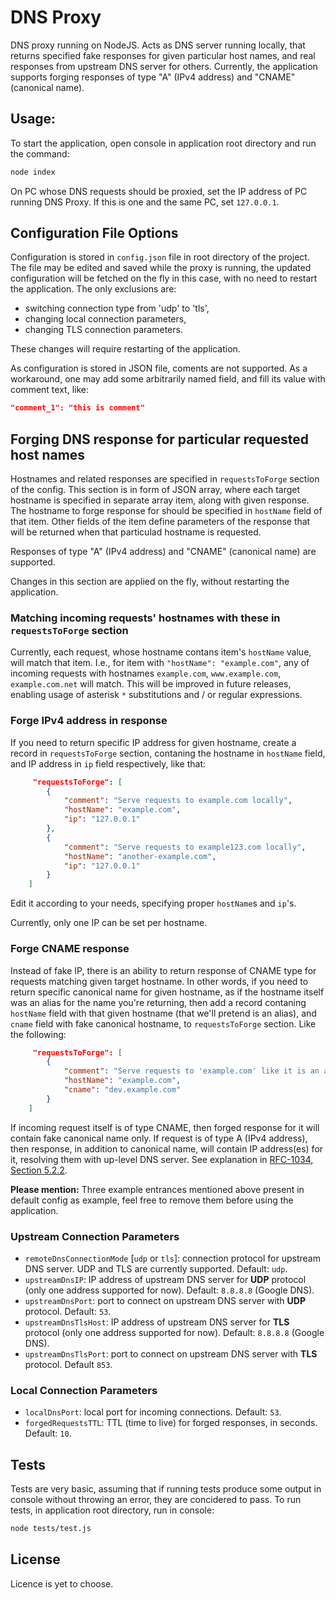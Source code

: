 # DNS Proxy

DNS proxy running on NodeJS. Acts as DNS server running locally, that returns specified fake responses for given particular host names, and real responses from upstream DNS server for others. Currently, the application supports forging responses of type "A" (IPv4 address) and "CNAME" (canonical name).


## Usage:
To start the application, open console in application root directory and run the command:

```sh
node index

```

On PC whose DNS requests should be proxied, set the IP address of PC running DNS Proxy. If this is one and the same PC, set `127.0.0.1`.

## Configuration File Options

Configuration is stored in `config.json` file in root directory of the project. The file may be edited and saved while the proxy is running, the updated configuration will be fetched on the fly in this case, with no need to restart the application. The only exclusions are:
 * switching connection type from 'udp' to 'tls',
 * changing local connection parameters,
 * changing TLS connection parameters.

These changes will require restarting of the application.

As configuration is stored in JSON file, coments are not supported. As a workaround, one may add some arbitrarily named field, and fill its value with comment text, like:

```json
"comment_1": "this is comment"
```


## Forging DNS response for particular requested host names

Hostnames and related responses are specified in `requestsToForge` section of the config. This section is in form of JSON array, where each target hostname is specified in separate array item, along with given response. The hostname to forge response for should be specified in `hostName` field of that item. Other fields of the item define parameters of the response that will be returned when that particulad hostname is requested.

Responses of type "A" (IPv4 address) and "CNAME" (canonical name) are supported.

Changes in this section are applied on the fly, without restarting the application.

### Matching incoming requests' hostnames with these in `requestsToForge` section
Currently, each request, whose hostname contans item's `hostName` value, will match that item. I.e., for item with `"hostName": "example.com"`, any of incoming requests with hostnames `example.com`, `www.example.com`, `example.com.net` will match. This will be improved in future releases, enabling usage of asterisk `*` substitutions and / or regular expressions.

### Forge IPv4 address in response
If you need to return specific IP address for given hostname, create a record in `requestsToForge` section, contaning the hostname in `hostName` field, and IP address in `ip` field respectively, like that:
```json
     "requestsToForge": [
        {
            "comment": "Serve requests to example.com locally",
            "hostName": "example.com",
            "ip": "127.0.0.1"
        },
        {
            "comment": "Serve requests to example123.com locally",
            "hostName": "another-example.com",
            "ip": "127.0.0.1"
        }
    ]
```
Edit it according to your needs, specifying proper `hostName`s and `ip`'s.

Currently, only one IP can be set per hostname.


### Forge CNAME response
Instead of fake IP, there is an ability to return response of CNAME type for requests matching given target hostname.
In other words, if you need to return specific canonical name for given hostname, as if the hostname itself was an alias for the name you're returning, then add a record contaning `hostName` field with that given hostname (that we'll pretend is an alias), and `cname` field with fake canonical hostname, to `requestsToForge` section. Like the following:

```json
     "requestsToForge": [
        {
            "comment": "Serve requests to 'example.com' like it is an alias for canonical name 'dev.example.com'",
            "hostName": "example.com",
            "cname": "dev.example.com"
        }
    ]
```

If incoming request itself is of type CNAME, then forged response for it will contain fake canonical name only. If request is of type A (IPv4 address), then response, in addition to canonical name, will contain IP address(es) for it, resolving them with up-level DNS server. See explanation in [RFC-1034, Section 5.2.2](https://tools.ietf.org/html/rfc1034#section-5.2.2).


**Please mention:** Three example entrances mentioned above present in default config as example, feel free to remove them before using the application.


### Upstream Connection Parameters
 - `remoteDnsConnectionMode` [`udp` or `tls`]: connection protocol for upstream DNS server. UDP and TLS are currently supported. Default: `udp`.
 - `upstreamDnsIP`: IP address of upstream DNS server for **UDP** protocol (only one address supported for now). Default: `8.8.8.8` (Google DNS).
 - `upstreamDnsPort`: port to connect on upstream DNS server with **UDP** protocol. Default: `53`.
 - `upstreamDnsTlsHost`: IP address of upstream DNS server for **TLS** protocol (only one address supported for now). Default: `8.8.8.8` (Google DNS).
 - `upstreamDnsTlsPort`: port to connect on upstream DNS server with **TLS** protocol. Default `853`.


### Local Connection Parameters
 - `localDnsPort`: local port for incoming connections. Default: `53`.
 - `forgedRequestsTTL`: TTL (time to live) for forged responses, in seconds. Default: `10`.


## Tests
Tests are very basic, assuming that if running tests produce some output in console without throwing an error, they are concidered to pass. To run tests, in application root directory, run in console:

```sh
node tests/test.js
```

## License
Licence is yet to choose.
